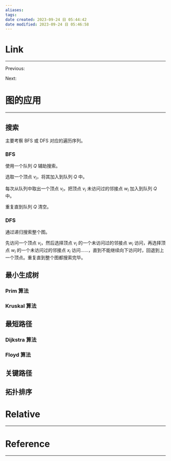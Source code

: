 ```yaml
---
aliases: 
tags: 
date created: 2023-09-24 日 05:44:42
date modified: 2023-09-24 日 05:46:58
---
```


# Link
---
Previous: 

Next: 

# 图的应用
---
## 搜索

主要考察 BFS 或 DFS 对应的遍历序列。

### BFS

使用一个队列 $Q$ 辅助搜索。

选取一个顶点 $v_i$，将其加入到队列 $Q$ 中。

每次从队列中取出一个顶点 $v_i$，把顶点 $v_i$ 未访问过的邻接点 $w_i$ 加入到队列 $Q$ 中。

重复直到队列 $Q$ 清空。

### DFS

通过递归搜索整个图。

先访问一个顶点 $v_i$，然后选择顶点 $v_i$ 的一个未访问过的邻接点 $w_i$ 访问，再选择顶点 $w_i$ 的一个未访问过的邻接点 $x_i$ 访问……，直到不能继续向下访问时，回退到上一个顶点。重复直到整个图都搜索完毕。

## 最小生成树

### Prim 算法

### Kruskal 算法

## 最短路径

### Dijkstra 算法

### Floyd 算法

## 关键路径

## 拓扑排序

# Relative
---


# Reference
---

